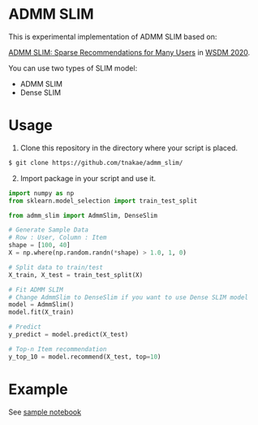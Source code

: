 # ADMM SLIM
This is experimental implementation of ADMM SLIM based on:

[ADMM SLIM: Sparse Recommendations for Many Users](http://www.cs.columbia.edu/~jebara/papers/wsdm20_ADMM.pdf)
in [WSDM 2020](http://www.wsdm-conference.org/2020/).

You can use two types of SLIM model:
- ADMM SLIM
- Dense SLIM

# Usage
1. Clone this repository in the directory where your script is placed.
``` bash
$ git clone https://github.com/tnakae/admm_slim/
```
2. Import package in your script and use it.
``` python
import numpy as np
from sklearn.model_selection import train_test_split

from admm_slim import AdmmSlim, DenseSlim

# Generate Sample Data
# Row : User, Column : Item
shape = [100, 40]
X = np.where(np.random.randn(*shape) > 1.0, 1, 0)

# Split data to train/test
X_train, X_test = train_test_split(X)

# Fit ADMM SLIM
# Change AdmmSlim to DenseSlim if you want to use Dense SLIM model
model = AdmmSlim()
model.fit(X_train)

# Predict
y_predict = model.predict(X_test)

# Top-n Item recommendation
y_top_10 = model.recommend(X_test, top=10)
```

# Example
See [sample notebook](./DenseSlim_test.ipynb)
